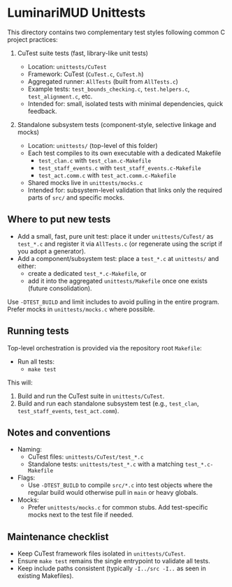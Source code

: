 # LuminariMUD Unittests

This directory contains two complementary test styles following common C project practices:

1. CuTest suite tests (fast, library-like unit tests)
   - Location: `unittests/CuTest`
   - Framework: CuTest (`CuTest.c`, `CuTest.h`)
   - Aggregated runner: `AllTests` (built from `AllTests.c`)
   - Example tests: `test_bounds_checking.c`, `test.helpers.c`, `test_alignment.c`, etc.
   - Intended for: small, isolated tests with minimal dependencies, quick feedback.

2. Standalone subsystem tests (component-style, selective linkage and mocks)
   - Location: `unittests/` (top-level of this folder)
   - Each test compiles to its own executable with a dedicated Makefile
     - `test_clan.c` with `test_clan.c-Makefile`
     - `test_staff_events.c` with `test_staff_events.c-Makefile`
     - `test_act.comm.c` with `test_act.comm.c-Makefile`
   - Shared mocks live in `unittests/mocks.c`
   - Intended for: subsystem-level validation that links only the required parts of `src/` and specific mocks.

## Where to put new tests

- Add a small, fast, pure unit test: place it under `unittests/CuTest/` as `test_*.c` and register it via `AllTests.c` (or regenerate using the script if you adopt a generator).
- Add a component/subsystem test: place a `test_*.c` at `unittests/` and either:
  - create a dedicated `test_*.c-Makefile`, or
  - add it into the aggregated `unittests/Makefile` once one exists (future consolidation).

Use `-DTEST_BUILD` and limit includes to avoid pulling in the entire program. Prefer mocks in `unittests/mocks.c` where possible.

## Running tests

Top-level orchestration is provided via the repository root `Makefile`:

- Run all tests:
  - `make test`

This will:
1) Build and run the CuTest suite in `unittests/CuTest`.
2) Build and run each standalone subsystem test (e.g., `test_clan`, `test_staff_events`, `test_act.comm`).

## Notes and conventions

- Naming:
  - CuTest files: `unittests/CuTest/test_*.c`
  - Standalone tests: `unittests/test_*.c` with a matching `test_*.c-Makefile`
- Flags:
  - Use `-DTEST_BUILD` to compile `src/*.c` into test objects where the regular build would otherwise pull in `main` or heavy globals.
- Mocks:
  - Prefer `unittests/mocks.c` for common stubs. Add test-specific mocks next to the test file if needed.

## Maintenance checklist

- Keep CuTest framework files isolated in `unittests/CuTest`.
- Ensure `make test` remains the single entrypoint to validate all tests.
- Keep include paths consistent (typically `-I../src -I..` as seen in existing Makefiles).